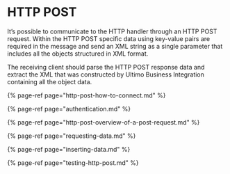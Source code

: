 # HTTP POST

It’s possible to communicate to the HTTP handler through an HTTP POST request. Within the HTTP POST specific data using key-value pairs are required in the message and send an XML string as a single parameter that includes all the objects structured in XML format.

The receiving client should parse the HTTP POST response data and extract the XML that was constructed by Ultimo Business Integration containing all the object data.

{% page-ref page="http-post-how-to-connect.md" %}

{% page-ref page="authentication.md" %}

{% page-ref page="http-post-overview-of-a-post-request.md" %}

{% page-ref page="requesting-data.md" %}

{% page-ref page="inserting-data.md" %}

{% page-ref page="testing-http-post.md" %}





